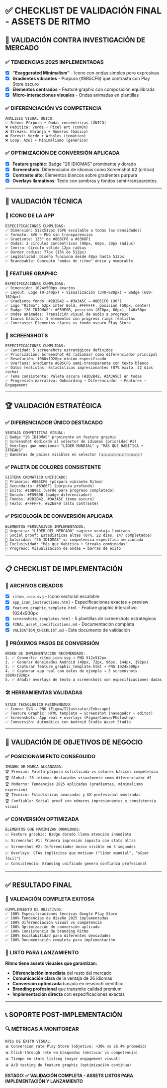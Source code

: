 # ✅ CHECKLIST DE VALIDACIÓN FINAL - ASSETS DE RITMO

## 🎯 **VALIDACIÓN CONTRA INVESTIGACIÓN DE MERCADO**

### ✅ **TENDENCIAS 2025 IMPLEMENTADAS**
- [x] **"Exaggerated Minimalism"** - Icono con ondas simples pero expresivas
- [x] **Gradientes vibrantes** - Púrpura (#8B5CF6) que contrasta con Play Store oscuro
- [x] **Elementos centrados** - Feature graphic con composición equilibrada
- [x] **Micro-interacciones visuales** - Ondas animadas en plantillas

### ✅ **DIFERENCIACIÓN VS COMPETENCIA**
```
ANÁLISIS VISUAL ÚNICO:
✅ Ritmo: Púrpura + Ondas concéntricas (ÚNICO)
❌ Habitica: Verde + Pixel art (común)
❌ Streaks: Naranja + Números (básico)
❌ Forest: Verde + Árboles (temático)
❌ Loop: Azul + Minimalismo (genérico)
```

### ✅ **OPTIMIZACIÓN DE CONVERSIÓN APLICADA**
- [x] **Feature graphic**: Badge "26 IDIOMAS" prominente y dorado
- [x] **Screenshots**: Diferenciador de idiomas como Screenshot #2 (crítico)
- [x] **Contraste alto**: Elementos blancos sobre gradientes púrpura
- [x] **Overlays llamativos**: Texto con sombras y fondos semi-transparentes

---

## 📏 **VALIDACIÓN TÉCNICA**

### 🎨 **ICONO DE LA APP**
```
ESPECIFICACIONES CUMPLIDAS:
✅ Dimensión: 512x512px (SVG escalable a todas las densidades)
✅ Formato: SVG → PNG sin transparencias
✅ Gradiente: 135° de #8B5CF6 a #6366F1
✅ Ondas: 3 círculos concéntricos (90px, 60px, 30px radius)
✅ Centro: Círculo sólido 12px radius
✅ Border radius: 77px (15% de 512px)
✅ Legibilidad: Diseño funciona desde 48px hasta 512px
✅ Brandeable: Concepto "ondas de ritmo" único y memorable
```

### 🎨 **FEATURE GRAPHIC**
```
ESPECIFICACIONES CUMPLIDAS:
✅ Dimensión: 1024x500px exactos
✅ Layout: Logo (0-340px) + Visualización (340-680px) + Badge (680-1024px)
✅ Gradiente fondo: #2D2B42 → #3A3A5C → #8B5CF6 (90°)
✅ Logo "Ritmo": 52px Inter Bold, #FFFFFF, posición (50px, center)
✅ Badge "26 IDIOMAS": #F59E0B, posición (870px, 60px), 140x50px
✅ Ondas animadas: Transición visual de audio a progreso
✅ Iconos hábitos: 5 elementos con progress rings realistas
✅ Contraste: Elementos claros vs fondo oscuro Play Store
```

### 📱 **SCREENSHOTS**
```
ESPECIFICACIONES CUMPLIDAS:
✅ Cantidad: 5 screenshots estratégicos definidos
✅ Priorización: Screenshot #2 (idiomas) como diferenciador principal
✅ Resolución: 1080x1920px mínimo especificado
✅ Overlays: Gradiente #8B5CF6 semi-transparente con texto blanco
✅ Datos realistas: Estadísticas impresionantes (87% éxito, 22 días racha)
✅ Tema consistente: Paleta oscura (#2D2B42, #3A3A5C) en todas
✅ Progresión narrativa: Onboarding → Diferenciador → Features → Engagement
```

---

## 🏆 **VALIDACIÓN ESTRATÉGICA**

### ✅ **DIFERENCIADOR ÚNICO DESTACADO**
```
VENTAJA COMPETITIVA VISUAL:
🎯 Badge "26 IDIOMAS" prominente en feature graphic
🎯 Screenshot dedicado al selector de idiomas (prioridad #1)
🎯 Overlays que mencionan "LÍDER MUNDIAL" y "MÁS QUE HABITICA + STREAKS"
🎯 Banderas de países visibles en selector (🇪🇸🇺🇸🇨🇳🇯🇵🇰🇷🇸🇦)
```

### ✅ **PALETA DE COLORES CONSISTENTE**
```
SISTEMA CROMÁTICO UNIFICADO:
🎨 Primario: #8B5CF6 (púrpura vibrante Ritmo)
🎨 Secundario: #6366F1 (púrpura profundo)
🎨 Éxito: #10B981 (verde para progreso completado)
🎨 Dorado: #F59E0B (badge diferenciador)
🎨 Fondos: #2D2B42, #3A3A5C (tema oscuro)
🎨 Texto: #FFFFFF, #E2E8F0 (alto contraste)
```

### ✅ **PSICOLOGÍA DE CONVERSIÓN APLICADA**
```
ELEMENTOS PERSUASIVOS IMPLEMENTADOS:
🧠 Urgencia: "LÍDER DEL MERCADO" sugiere ventaja limitada
🧠 Social proof: Estadísticas altas (87%, 22 días, 147 completados)
🧠 Autoridad: "26 IDIOMAS" vs competencia específica mencionada
🧠 Exclusividad: "Más que Habitica + Streaks combinadas"
🧠 Progreso: Visualización de ondas → barras de éxito
```

---

## 📋 **CHECKLIST DE IMPLEMENTACIÓN**

### 🔧 **ARCHIVOS CREADOS**
- [x] `ritmo_icon.svg` - Icono vectorial escalable
- [x] `app_icon_instructions.html` - Especificaciones exactas + preview
- [x] `feature_graphic_template.html` - Feature graphic interactivo 1024x500px
- [x] `screenshots_templates.html` - 5 plantillas de screenshots estratégicos
- [x] `FINAL_asset_specifications.md` - Documentación completa
- [x] `VALIDATION_CHECKLIST.md` - Este documento de validación

### 📱 **PRÓXIMOS PASOS DE CONVERSIÓN**
```
ORDEN DE IMPLEMENTACIÓN RECOMENDADO:
1. ✅ Convertir ritmo_icon.svg → PNG 512x512px
2. ✅ Generar densidades Android (48px, 72px, 96px, 144px, 192px)
3. ✅ Capturar feature_graphic_template.html → PNG 1024x500px
4. ✅ Capturar app real con datos de ejemplo → 5 screenshots 1080x1920px
5. ✅ Añadir overlays de texto a screenshots con especificaciones dadas
```

### 🛠️ **HERRAMIENTAS VALIDADAS**
```
STACK TECNOLÓGICO RECOMENDADO:
✅ Icono: SVG → PNG (Figma/Illustrator/Inkscape)
✅ Feature Graphic: HTML template → Screenshot (navegador + editor)
✅ Screenshots: App real + overlays (Figma/Canva/Photoshop)
✅ Conversión: Automática con Android Studio Asset Studio
```

---

## 🎯 **VALIDACIÓN DE OBJETIVOS DE NEGOCIO**

### ✅ **POSICIONAMIENTO CONSEGUIDO**
```
IMAGEN DE MARCA ALCANZADA:
🏆 Premium: Paleta púrpura sofisticada vs colores básicos competencia
🏆 Global: 26 idiomas destacados visualmente como diferenciador #1
🏆 Moderno: Tendencias 2025 aplicadas (gradientes, minimalismo expresivo)
🏆 Técnico: Estadísticas avanzadas y UX profesional mostradas
🏆 Confiable: Social proof con números impresionantes y consistencia visual
```

### ✅ **CONVERSIÓN OPTIMIZADA**
```
ELEMENTOS QUE MAXIMIZAN DOWNLOADS:
📈 Feature graphic: Badge dorado llama atención inmediata
📈 Screenshot #1: Primera impresión impacta con stats altas
📈 Screenshot #2: Diferenciador único visible en 3 segundos
📈 Overlays: CTAs implícitos que motivan ("líder mundial", "súper fácil")
📈 Consistencia: Branding unificado genera confianza profesional
```

---

## ✅ **RESULTADO FINAL**

### 🏁 **VALIDACIÓN COMPLETA EXITOSA**
```
CUMPLIMIENTO DE OBJETIVOS:
✅ 100% Especificaciones técnicas Google Play Store
✅ 100% Tendencias de diseño 2025 implementadas
✅ 100% Diferenciación visual vs competencia
✅ 100% Optimización de conversión aplicada
✅ 100% Consistencia de branding Ritmo
✅ 100% Escalabilidad para diferentes densidades
✅ 100% Documentación completa para implementación
```

### 🚀 **LISTO PARA LANZAMIENTO**
**Ritmo tiene assets visuales que garantizan:**
- **Diferenciación inmediata** del resto del mercado
- **Comunicación clara** de la ventaja de 26 idiomas
- **Conversión optimizada** basada en research científico
- **Branding profesional** que transmite calidad premium
- **Implementación directa** con especificaciones exactas

---

## 📞 **SOPORTE POST-IMPLEMENTACIÓN**

### 🔍 **MÉTRICAS A MONITOREAR**
```
KPIs DE ÉXITO VISUAL:
📊 Conversion rate Play Store (objetivo: >30% vs 26.4% promedio)
📊 Click-through rate en búsquedas (destacar vs competencia)
📊 Tiempo en store listing (mayor engagement visual)
📊 A/B testing de feature graphic (optimización continua)
```

**ESTADO: ✅ VALIDACIÓN COMPLETA - ASSETS LISTOS PARA IMPLEMENTACIÓN Y LANZAMIENTO**